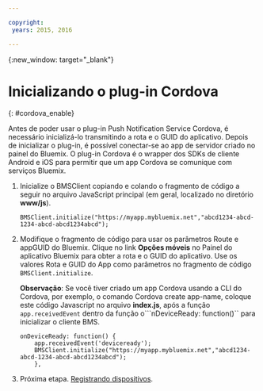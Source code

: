 ```yaml
---

copyright:
 years: 2015, 2016

---
```


{:new_window: target="_blank"}

# Inicializando o plug-in Cordova
{: #cordova_enable}

Antes de poder usar o plug-in Push
Notification
Service Cordova, é necessário inicializá-lo transmitindo a rota e o
GUID do aplicativo. Depois de inicializar o plug-in, é possível conectar-se ao app de
servidor criado no painel do Bluemix. O plug-in Cordova é o wrapper dos SDKs de cliente
Android e iOS para permitir que um app Cordova se comunique com serviços Bluemix.

1. Inicialize o BMSClient copiando e colando o fragmento de código a seguir no
arquivo JavaScript principal (em geral, localizado no diretório **www/js**).

	```
	BMSClient.initialize("https://myapp.mybluemix.net","abcd1234-abcd-1234-abcd-abcd1234abcd");
	```
1. Modifique o fragmento de código para usar os parâmetros Route e appGUID do
Bluemix. Clique no link **Opções móveis** no Painel do aplicativo
Bluemix para obter a rota e o GUID do aplicativo. Use os valores Rota e GUID do App como
parâmetros no fragmento de código ```BMSClient.initialize```.


	**Observação**: Se você tiver criado um app Cordova usando a
CLI do Cordova, por exemplo, o comando Cordova create app-name, coloque este código
Javascript no arquivo **index.js**, após a função
```app.receivedEvent``` dentro da função o```nDeviceReady:
function()`` para inicializar o cliente BMS.

	```
	onDeviceReady: function() {
	    app.receivedEvent('deviceready');
	    BMSClient.initialize("https://myapp.mybluemix.net","abcd1234-abcd-1234-abcd-abcd1234abcd");
	    },
	```
1. Próxima etapa. [Registrando
dispositivos](t_cordova_register.html).
